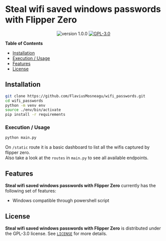 # Steal wifi saved windows passwords with Flipper Zero

<p align="center">
    <img src="https://img.shields.io/badge/version-1.0.0-blue.svg" alt="version 1.0.0" />
    <a href="https://choosealicense.com/licenses/gpl-3.0/" target="_blank"><img src="https://img.shields.io/badge/license-GPLv3-green.svg" alt="GPL-3.0" /></a>
</p>

**Table of Contents**

- [Installation](#installation)
- [Execution / Usage](#execution--usage)
- [Features](#features)
- [License](#license)

## Installation

```bash
git clone https://github.com/FlaviusMosneagu/wifi_passwords.git
cd wifi_passwords
python -m venv env
source ./env/bin/activate
pip install -r requirements
```

### Execution / Usage

```bash
python main.py
```

On `/static` route it is a basic dashboard to list all the wifis captured by flipper zero.  
Also take a look at the `routes` in `main.py` to see all available endpoints.

## Features

**Steal wifi saved windows passwords with Flipper Zero** currently has the following set of features:

- Windows compatible through powershell script

## License

**Steal wifi saved windows passwords with Flipper Zero** is distributed under the GPL-3.0 license. See [`LICENSE`](LICENSE) for more details.
